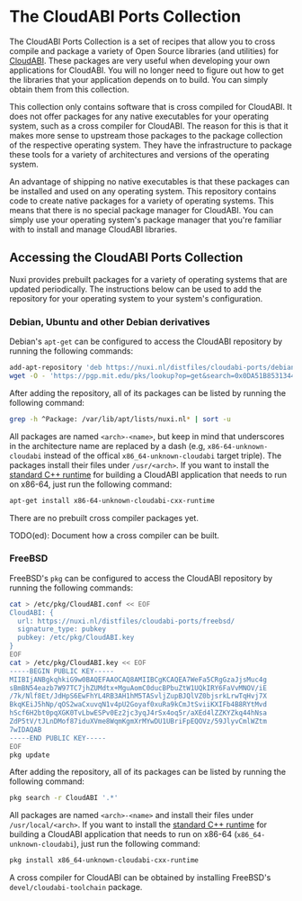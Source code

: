 # The CloudABI Ports Collection

The CloudABI Ports Collection is a set of recipes that allow you to
cross compile and package a variety of Open Source libraries (and
utilities) for [CloudABI](https://github.com/NuxiNL/cloudlibc). These
packages are very useful when developing your own applications for
CloudABI. You will no longer need to figure out how to get the libraries
that your application depends on to build. You can simply obtain them
from this collection.

This collection only contains software that is cross compiled for
CloudABI. It does not offer packages for any native executables for your
operating system, such as a cross compiler for CloudABI. The reason for
this is that it makes more sense to upstream those packages to the
package collection of the respective operating system. They have the
infrastructure to package these tools for a variety of architectures and
versions of the operating system.

An advantage of shipping no native executables is that these packages
can be installed and used on any operating system. This repository
contains code to create native packages for a variety of operating
systems. This means that there is no special package manager for
CloudABI. You can simply use your operating system's package manager
that you're familiar with to install and manage CloudABI libraries.

## Accessing the CloudABI Ports Collection

Nuxi provides prebuilt packages for a variety of operating systems that
are updated periodically. The instructions below can be used to add the
repository for your operating system to your system's configuration.

### Debian, Ubuntu and other Debian derivatives

Debian's `apt-get` can be configured to access the CloudABI repository
by running the following commands:

```sh
add-apt-repository 'deb https://nuxi.nl/distfiles/cloudabi-ports/debian/ cloudabi cloudabi'
wget -O - 'https://pgp.mit.edu/pks/lookup?op=get&search=0x0DA51B8531344B15' | apt-key add -
```

After adding the repository, all of its packages can be listed by
running the following command:

```sh
grep -h ^Package: /var/lib/apt/lists/nuxi.nl* | sort -u
```

All packages are named `<arch>-<name>`, but keep in mind that
underscores in the architecture name are replaced by a dash (e.g,
`x86-64-unknown-cloudabi` instead of the offical
`x86_64-unknown-cloudabi` target triple). The packages install their
files under `/usr/<arch>`. If you want to install the
[standard C++ runtime](https://github.com/NuxiNL/cloudabi-ports/blob/master/packages/cxx-runtime/BUILD)
for building a CloudABI application that needs to run on x86-64, just
run the following command:

```sh
apt-get install x86-64-unknown-cloudabi-cxx-runtime
```

There are no prebuilt cross compiler packages yet.

TODO(ed): Document how a cross compiler can be built.

### FreeBSD

FreeBSD's `pkg` can be configured to access the CloudABI repository by
running the following commands:

```sh
cat > /etc/pkg/CloudABI.conf << EOF
CloudABI: {
  url: https://nuxi.nl/distfiles/cloudabi-ports/freebsd/
  signature_type: pubkey
  pubkey: /etc/pkg/CloudABI.key
}
EOF
cat > /etc/pkg/CloudABI.key << EOF
-----BEGIN PUBLIC KEY-----
MIIBIjANBgkqhkiG9w0BAQEFAAOCAQ8AMIIBCgKCAQEA7WeFa5CRgGzaJjsMuc4g
sBmBN54eazb7W97TC7jhZUMdtx+MguAomC0ducBPbuZtW1UQkIRY6FaVvMNOV/iE
/7k/Nlf8Et/JdHpS6EwFhYL4RB3AH1hM5TASvljZupBJQlVZ0bjsrkLrwTqHvj7X
BkqKEiJ5hNp/qOS2waCxuvqN1v4pU2Goyaf0xuRa9kCmJtSviiKXIFb4B8RYtMvd
hScf6H2bt0pqXGK0TvLbwESPv0Ez2jc3yqJ4rSx4oq5r/aXEd4lZZKYZkq44hNsa
ZdP5tV/tJLnDMof87iduXVme8WqmKgmXrMYwDU1UBriFpEQOVz/59JlyvCmlWZtm
7wIDAQAB
-----END PUBLIC KEY-----
EOF
pkg update
```

After adding the repository, all of its packages can be listed by
running the following command:

```sh
pkg search -r CloudABI '.*'
```

All packages are named `<arch>-<name>` and install their files under
`/usr/local/<arch>`. If you want to install the
[standard C++ runtime](https://github.com/NuxiNL/cloudabi-ports/blob/master/packages/cxx-runtime/BUILD)
for building a CloudABI application that needs to run on x86-64
(`x86_64-unknown-cloudabi`), just run the following command:

```sh
pkg install x86_64-unknown-cloudabi-cxx-runtime
```

A cross compiler for CloudABI can be obtained by installing FreeBSD's
`devel/cloudabi-toolchain` package.

